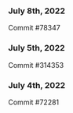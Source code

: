 ### July 8th, 2022

Commit #78347

### July 5th, 2022

Commit #314353


### July 4th, 2022

Commit #72281
